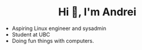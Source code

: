 <h1 align="center">Hi 👋, I'm Andrei</h1>

- Aspiring Linux engineer and sysadmin
- Student at UBC
- Doing fun things with computers.
